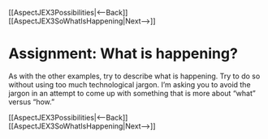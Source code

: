 [[AspectJEX3Possibilities|<--Back]] [[AspectJEX3SoWhatIsHappening|Next-->]]

# Assignment: What is happening?
As with the other examples, try to describe what is happening. Try to do so without using too much technological jargon. I’m asking you to avoid the jargon in an attempt to come up with something that is more about “what” versus “how.”

[[AspectJEX3Possibilities|<--Back]] [[AspectJEX3SoWhatIsHappening|Next-->]]